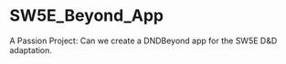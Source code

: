 # SW5E_Beyond_App
A Passion Project: Can we create a DNDBeyond app for the SW5E D&amp;D adaptation.
